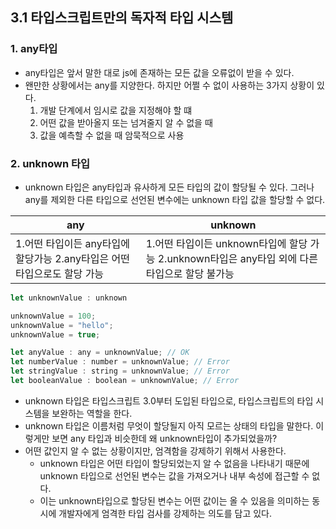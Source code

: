 ## 3.1 타입스크립트만의 독자적 타입 시스템 

### 1. any타입 

- any타입은 앞서 말한 대로 js에 존재하는 모든 값을 오류없이 받을 수 있다. 
- 왠만한 상황에서는 any를 지양한다. 하지만 어쩔 수 없이 사용하는 3가지 상황이 있다. 
  1. 개발 단계에서 임시로 값을 지정해야 할 떄
  2. 어떤 값을 받아올지 또는 넘겨줄지 알 수 없을 때
  3. 값을 예측할 수 없을 때 암묵적으로 사용

### 2. unknown 타입

- unknown 타입은 any타입과 유사하게 모든 타입의 값이 할당될 수 있다. 그러나 any를 제외한 다른 타입으로 선언된 변수에는 unknown 타입 값을 할당할 수 없다. 

| any                                           | unknown                                                         |
|-----------------------------------------------|-----------------------------------------------------------------|
| 1.어떤 타입이든 any타입에 할당가능 2.any타입은 어떤 타입으로도 할당 가능 | 1.어떤 타입이든 unknown타입에 할당 가능 2.unknown타입은 any타입 외에 다른 타입으로 할당 불가능 |


```js
let unknownValue : unknown 

unknownValue = 100;
unknownValue = "hello";
unknownValue = true;

let anyValue : any = unknownValue; // OK
let numberValue : number = unknownValue; // Error
let stringValue : string = unknownValue; // Error
let booleanValue : boolean = unknownValue; // Error
```

- unknown 타입은 타입스크립트 3.0부터 도입된 타입으로, 타입스크립트의 타입 시스템을 보완하는 역할을 한다.
- unknown 타입은 이름처럼 무엇이 할당될지 아직 모르는 상태의 타입을 말한다. 이렇게만 보면 any 타입과 비슷한데 왜 unknown타입이 추가되었을까? 
- 어떤 값인지 알 수 없는 상황이지만, 엄격함을 강제하기 위해서 사용한다.
  - unknown 타입은 어떤 타입이 할당되었는지 알 수 없음을 나타내기 때문에 unknown 타입으로 선언된 변수는 값을 가져오거나 내부 속성에 접근할 수 없다. 
  - 이는 unknown타입으로 할당된 변수는 어떤 값이는 올 수 있음을 의미하는 동시에 개발자에게 엄격한 타입 검사를 강제하는 의도를 담고 있다. 


